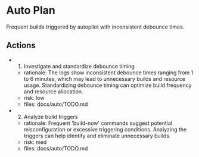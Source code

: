 # Auto Plan

Frequent builds triggered by autopilot with inconsistent debounce times.

## Actions
- 1. Investigate and standardize debounce timing
  - rationale: The logs show inconsistent debounce times ranging from 1 to 6 minutes, which may lead to unnecessary builds and resource usage. Standardizing debounce timing can optimize build frequency and resource allocation.
  - risk: low
  - files: docs/auto/TODO.md
- 2. Analyze build triggers
  - rationale: Frequent 'build-now' commands suggest potential misconfiguration or excessive triggering conditions. Analyzing the triggers can help identify and eliminate unnecessary builds.
  - risk: med
  - files: docs/auto/TODO.md